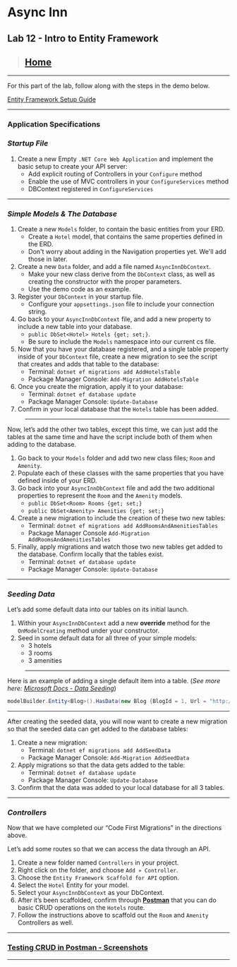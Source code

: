 # Async Inn

## Lab 12 - Intro to Entity Framework

> ## [Home](../README.md)

---

For this part of the lab, follow along with the steps in the demo below.

[Entity Framework Setup Guide](http://bit.ly/3jrpetP)

---

### Application Specifications

### *Startup File*

1. Create a new Empty `.NET Core Web Application` and implement the basic setup to create your API server:
    - Add explicit routing of Controllers in your `Configure` method
    - Enable the use of MVC controllers in your `ConfigureServices` method
    - DBContext registered in `ConfigureServices`

---

### *Simple Models & The Database*

1. Create a new `Models` folder, to contain the basic entities from your ERD.
    - Create a `Hotel` model, that contains the same properties defined in the ERD.
    - Don't worry about adding in the Navigation properties yet. We'll add those in later.
2. Create a new `Data` folder, and add a file named `AsyncInnDbContext`.
    - Make your new class derive from the `DbContext` class, as well as creating the constructor with the proper parameters.
    - Use the demo code as an example.
3. Register your `DbContext` in your startup file.
    - Configure your `appsettings.json` file to include your connection string.
4. Go back to your `AsyncInnDbContext` file, and add a new property to include a new table into your database.
    - `public DbSet<Hotel> Hotels {get; set;}`.
    - Be sure to include the `Models` namespace into our current cs file.
5. Now that you have your database registered, and a single table property inside of your `DbContext` file, create a new migration to see the script that creates and adds that table to the database:
    - Terminal: `dotnet ef migrations add AddHotelsTable`
    - Package Manager Console: `Add-Migration AddHotelsTable`
6. Once you create the migration, apply it to your database:
    - Terminal: `dotnet ef database update`
    - Package Manager Console: `Update-Database`
7. Confirm in your local database that the `Hotels` table has been added.

> ---

Now, let’s add the other two tables, except this time, we can just add the tables at the same time and have the script include both of them when adding to the database.

1. Go back to your `Models` folder and add two new class files; `Room` and `Amenity`.
2. Populate each of these classes with the same properties that you have defined inside of your ERD.
3. Go back into your `AsyncInnDbContext` file and add the two additional properties to represent the `Room` and the `Amenity` models.
    - `public DbSet<Room> Rooms {get; set;}`
    - `public DbSet<Amenity> Amenities {get; set;}`
4. Create a new migration to include the creation of these two new tables:
    - Terminal: `dotnet ef migrations add AddRoomsAndAmenitiesTables`
    - Package Manager Console `Add-Migration AddRoomsAndAmenitiesTables`
5. Finally, apply migrations and watch those two new tables get added to the database. Confirm locally that the tables exist.
    - Terminal: `dotnet ef database update`
    - Package Manager Console: `Update-Database`

---

### *Seeding Data*

Let’s add some default data into our tables on its initial launch.

1. Within your `AsyncInnDbContext` add a new **override** method for the `OnModelCreating` method under your constructor.
2. Seed in some default data for all three of your simple models:
    - 3 hotels
    - 3 rooms
    - 3 amenities

> ---

Here is an example of adding a single default item into a table. (*See more here: [Microsoft Docs - Data Seeding](https://bit.ly/3jrpetP)*)

```C#
modelBuilder.Entity<Blog>().HasData(new Blog {BlogId = 1, Url = "http://sample.com"});
```

---

After creating the seeded data, you will now want to create a new migration so that the seeded data can get added to the database tables:

1. Create a new migration:
    - Terminal: `dotnet ef migrations add AddSeedData`
    - Package Manager Console: `Add-Migration AddSeedData`
2. Apply migrations so that the data gets added to the table:
    - Terminal: `dotnet ef database update`
    - Package Manager Console: `Update-Database`
3. Confirm that the data was added to your local database for all 3 tables.

---

### *Controllers*

Now that we have completed our “Code First Migrations” in the directions above.

Let’s add some routes so that we can access the data through an API.

1. Create a new folder named `Controllers` in your project.
2. Right click on the folder, and choose `Add » Controller`.
3. Choose the `Entity Framework Scaffold for API` option.
4. Select the `Hotel` Entity for your model.
5. Select your `AsyncInnDbContext` as your DbContext.
6. After it’s been scaffolded, confirm through [**Postman**](https://www.postman.com/) that you can do basic CRUD operations on the `Hotels` route.
7. Follow the instructions above to scaffold out the `Room` and `Amenity` Controllers as well.

---

### [Testing CRUD in Postman - Screenshots](postman.md)

---
